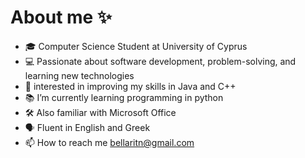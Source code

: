 # About me ✨



- 🎓 Computer Science Student at University of Cyprus
- 💻 Passionate about software development, problem-solving, and learning new technologies
- 🌱 interested in improving my skills in Java and C++
- 📚 I’m currently learning programming in python
- 🛠️ Also familiar with Microsoft Office
- 🗣️ Fluent in English and Greek
- 📫 How to reach me bellaritn@gmail.com

